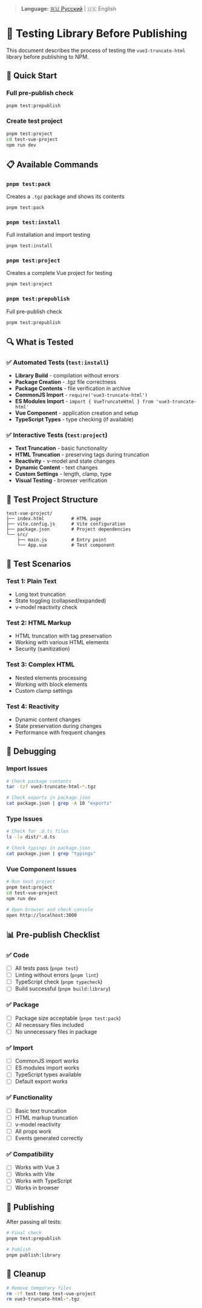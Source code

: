 > **Language:** [🇷🇺 Русский](./TESTING.md) | 🇺🇸 English

# 🧪 Testing Library Before Publishing

This document describes the process of testing the `vue3-truncate-html` library before publishing to NPM.

## 🚀 Quick Start

### Full pre-publish check
```bash
pnpm test:prepublish
```

### Create test project
```bash
pnpm test:project
cd test-vue-project
npm run dev
```

## 📋 Available Commands

### `pnpm test:pack`
Creates a `.tgz` package and shows its contents
```bash
pnpm test:pack
```

### `pnpm test:install`
Full installation and import testing
```bash
pnpm test:install
```

### `pnpm test:project`
Creates a complete Vue project for testing
```bash
pnpm test:project
```

### `pnpm test:prepublish`
Full pre-publish check
```bash
pnpm test:prepublish
```

## 🔍 What is Tested

### ✅ Automated Tests (`test:install`)
- **Library Build** - compilation without errors
- **Package Creation** - .tgz file correctness
- **Package Contents** - file verification in archive
- **CommonJS Import** - `require('vue3-truncate-html')`
- **ES Modules Import** - `import { VueTruncateHtml } from 'vue3-truncate-html'`
- **Vue Component** - application creation and setup
- **TypeScript Types** - type checking (if available)

### ✅ Interactive Tests (`test:project`)
- **Text Truncation** - basic functionality
- **HTML Truncation** - preserving tags during truncation
- **Reactivity** - v-model and state changes
- **Dynamic Content** - text changes
- **Custom Settings** - length, clamp, type
- **Visual Testing** - browser verification

## 📁 Test Project Structure

```
test-vue-project/
├── index.html          # HTML page
├── vite.config.js      # Vite configuration
├── package.json        # Project dependencies
└── src/
    ├── main.js         # Entry point
    └── App.vue         # Test component
```

## 🎯 Test Scenarios

### Test 1: Plain Text
- Long text truncation
- State toggling (collapsed/expanded)
- v-model reactivity check

### Test 2: HTML Markup
- HTML truncation with tag preservation
- Working with various HTML elements
- Security (sanitization)

### Test 3: Complex HTML
- Nested elements processing
- Working with block elements
- Custom clamp settings

### Test 4: Reactivity
- Dynamic content changes
- State preservation during changes
- Performance with frequent changes

## 🔧 Debugging

### Import Issues
```bash
# Check package contents
tar -tzf vue3-truncate-html-*.tgz

# Check exports in package.json
cat package.json | grep -A 10 "exports"
```

### Type Issues
```bash
# Check for .d.ts files
ls -la dist/*.d.ts

# Check typings in package.json
cat package.json | grep "typings"
```

### Vue Component Issues
```bash
# Run test project
pnpm test:project
cd test-vue-project
npm run dev

# Open browser and check console
open http://localhost:3000
```

## 📊 Pre-publish Checklist

### ✅ Code
- [ ] All tests pass (`pnpm test`)
- [ ] Linting without errors (`pnpm lint`)
- [ ] TypeScript check (`pnpm typecheck`)
- [ ] Build successful (`pnpm build:library`)

### ✅ Package
- [ ] Package size acceptable (`pnpm test:pack`)
- [ ] All necessary files included
- [ ] No unnecessary files in package

### ✅ Import
- [ ] CommonJS import works
- [ ] ES modules import works
- [ ] TypeScript types available
- [ ] Default export works

### ✅ Functionality
- [ ] Basic text truncation
- [ ] HTML markup truncation
- [ ] v-model reactivity
- [ ] All props work
- [ ] Events generated correctly

### ✅ Compatibility
- [ ] Works with Vue 3
- [ ] Works with Vite
- [ ] Works with TypeScript
- [ ] Works in browser

## 🚀 Publishing

After passing all tests:

```bash
# Final check
pnpm test:prepublish

# Publish
pnpm publish:library
```

## 🧹 Cleanup

```bash
# Remove temporary files
rm -rf test-temp test-vue-project
rm vue3-truncate-html-*.tgz
``` 
